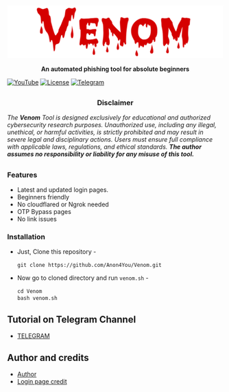 <p align="center">
  <img src="img/venom.png">
</p>
<p align="center"><b> An automated phishing tool for absolute beginners </b></p>

[![YouTube](https://img.shields.io/badge/You-Tube-red)](https://youtube.com/@alienkrishnorg) [![License](https://img.shields.io/badge/Licenese-MIT-blue.svg?longCache=true&style=flat)](https://github.com/Anon4You/Venom/blob/main/LICENSE) [![Telegram](https://img.shields.io/badge/Telegram-join-green)](https://t.me/nullxvoid) 

##
<h3><p align="center">Disclaimer</p></h3>

<i>The <b>Venom</b> Tool is designed exclusively for educational and authorized cybersecurity research purposes. Unauthorized use, including any illegal, unethical, or harmful activities, is strictly prohibited and may result in severe legal and disciplinary actions. Users must ensure full compliance with applicable laws, regulations, and ethical standards. <b>The author assumes no responsibility or liability for any misuse of this tool.</b>
</i>


##
### Features

- Latest and updated login pages.
- Beginners friendly
- No cloudflared or Ngrok needed
- OTP Bypass pages
- No link issues 
### Installation

- Just, Clone this repository -
  ```
  git clone https://github.com/Anon4You/Venom.git
  ```

- Now go to cloned directory and run `venom.sh` -
  ```
  cd Venom
  bash venom.sh
  ```
## Tutorial on Telegram Channel 
* [TELEGRAM](https://t.me/nullxvoid)

## Author and credits
* [Author](https://github.com/Anon4You)
* [Login page credit](https://github.com/Anon4You/Venom/blob/main/img/Credit.md)
